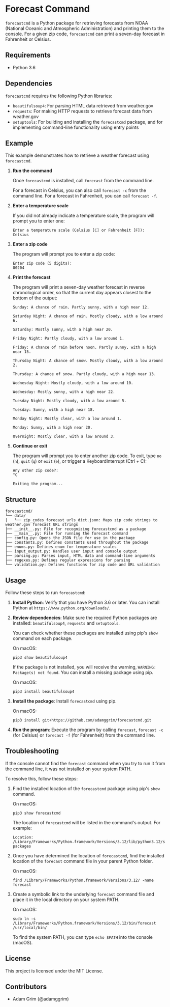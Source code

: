 # Forecast Command

`forecastcmd` is a Python package for retrieving forecasts from NOAA (National Oceanic and Atmospheric Administration) and printing them to the console. For a given zip code, `forecastcmd` can print a seven-day forecast in Fahrenheit or Celsius.

## Requirements

- Python 3.6

## Dependencies

`forecastcmd` requires the following Python libraries:

- `beautifulsoup4`: For parsing HTML data retrieved from weather.gov
- `requests`: For making HTTP requests to retrieve forecast data from weather.gov
- `setuptools`: For building and installing the `forecastcmd` package, and for implementing command-line functionality using entry points

## Example

This example demonstrates how to retrieve a weather forecast using `forecastcmd`.

1. **Run the command**

    Once `forecastcmd` is installed, call `forecast` from the command line.

    For a forecast in Celsius, you can also call `forecast -c` from the command line. For a forecast in Fahrenheit, you can call `forecast -f`.

2. **Enter a temperature scale**

    If you did not already indicate a temperature scale, the program will prompt you to enter one:

    ```
    Enter a temperature scale (Celsius [C] or Fahrenheit [F]):
    Celsius
    ```

3. **Enter a zip code**

    The program will prompt you to enter a zip code:
    
    ```
    Enter zip code (5 digits):
    80204
    ```

4. **Print the forecast**

    The program will print a seven-day weather forecast in reverse chronological order, so that the current day appears closest to the bottom of the output:

    ```
    Sunday: A chance of rain. Partly sunny, with a high near 12.

    Saturday Night: A chance of rain. Mostly cloudy, with a low around 6.

    Saturday: Mostly sunny, with a high near 20.

    Friday Night: Partly cloudy, with a low around 1.

    Friday: A chance of rain before noon. Partly sunny, with a high near 15.

    Thursday Night: A chance of snow. Mostly cloudy, with a low around 2.

    Thursday: A chance of snow. Partly cloudy, with a high near 13.

    Wednesday Night: Mostly cloudy, with a low around 10.

    Wednesday: Mostly sunny, with a high near 22.

    Tuesday Night: Mostly cloudy, with a low around 5.

    Tuesday: Sunny, with a high near 18.

    Monday Night: Mostly clear, with a low around 1.

    Monday: Sunny, with a high near 20.

    Overnight: Mostly clear, with a low around 3.
    ```

5. **Continue or exit**

    The program will prompt you to enter another zip code. To exit, type `no` (`n`), `quit` (`q`) or `exit` (`e`), or trigger a KeyboardInterrupt (Ctrl + C):

    ```
    Any other zip code?:
    ^C

    Exiting the program...
    ```

## Structure

```
forecastcmd/
└── data/
|   └── zip_codes_forecast_urls_dict.json: Maps zip code strings to weather.gov forecast URL strings
├── __init__.py: File for recognizing forecastcmd as a package
├── __main__.py: File for running the forecast command
├── config.py: Opens the JSON file for use in the package
├── constants.py: Defines constants used throughout the package
├── enums.py: Defines enum for temperature scales
├── input_output.py: Handles user input and console output
├── parsing.py: Parses input, HTML data and command-line arguments
├── regexes.py: Defines regular expressions for parsing
└── validation.py: Defines functions for zip code and URL validation
```

## Usage

Follow these steps to run `forecastcmd`:

1. **Install Python**: Verify that you have Python 3.6 or later. You can install Python at `https://www.python.org/downloads/`.
2. **Review dependencies**: Make sure the required Python packages are installed: `beautifulsoup4`, `requests` and `setuptools`.

    You can check whether these packages are installed using pip's `show` command on each package.

    On macOS:
    ```
    pip3 show beautifulsoup4
    ```

    If the package is not installed, you will receive the warning, `WARNING: Package(s) not found`. You can install a missing package using pip.

    On macOS:
    ```
    pip3 install beautifulsoup4
    ```

3. **Install the package**: Install `forecastcmd` using pip.

    On macOS:

    ```
    pip3 install git+https://github.com/adamggrim/forecastcmd.git
    ```

4. **Run the program**: Execute the program by calling `forecast`, `forecast -c` (for Celsius) or `forecast -f` (for Fahrenheit) from the command line.

## Troubleshooting

If the console cannot find the `forecast` command when you try to run it from the command line, it was not installed on your system PATH.

To resolve this, follow these steps:

1. Find the installed location of the `forecastcmd` package using pip's `show` command.

    On macOS:
    ```
    pip3 show forecastcmd
    ```

    The location of `forecastcmd` will be listed in the command's output. For example:
    ```
    Location: /Library/Frameworks/Python.framework/Versions/3.12/lib/python3.12/site-packages
    ```

2. Once you have determined the location of `forecastcmd`, find the installed location of the `forecast` command file in your parent Python folder.

    On macOS:
    ```
    find /Library/Frameworks/Python.framework/Versions/3.12/ -name forecast
    ```

3. Create a symbolic link to the underlying `forecast` command file and place it in the local directory on your system PATH.

    On macOS:

    ```
    sudo ln -s /Library/Frameworks/Python.framework/Versions/3.12/bin/forecast /usr/local/bin/
    ```

    To find the system PATH, you can type `echo $PATH` into the console (macOS).

## License

This project is licensed under the MIT License.

## Contributors

- Adam Grim (@adamggrim)
